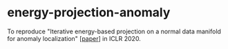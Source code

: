 # energy-projection-anomaly
To reproduce "Iterative energy-based projection on a normal data manifold for anomaly localization" \[[paper](https://openreview.net/forum?id=HJx81ySKwr)\] in ICLR 2020.
